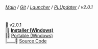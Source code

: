 ﻿###### [Main](https://pikakid98.github.io) / [Git](https://git-pikakid98.github.io) / [Launcher](https://git-pikakid98.github.io/launcher) / [PLUpdater](https://git-pikakid98.github.io/launcher/plupdater) / v2.0.1
<h1></h1>

📂 v2.0.1
\
|____📁 [Installer (Windows)](https://github.com/Git-Pikakid98/pikakid98-launcher-updater/releases/download/v2.0.1/PLUpdater.Installer.exe)
\
|____📁 [Portable (Windows)](https://github.com/Git-Pikakid98/pikakid98-launcher-updater/releases/download/v2.0.1/PLUpdater.7z)
\
|____📁 [Source Code](https://github.com/Git-Pikakid98/pikakid98-launcher-updater/archive/refs/tags/v2.0.1.zip)
